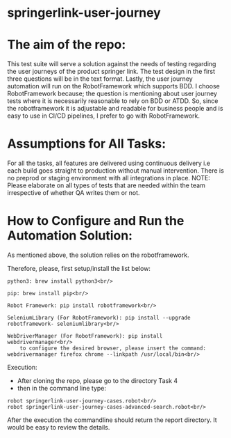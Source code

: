 # springerlink-user-journey

# The aim of the repo:
This test suite will serve a solution against the needs of testing regarding the user journeys of the product springer link. The test design in the first three questions will be in the text format. Lastly, the user journey automation will run on the RobotFramework which supports BDD. I choose RobotFramework because; the question is mentioning about user journey tests where it is necessarily reasonable to rely on BDD or ATDD. So, since the robotframework it is adjustable and readable for business people and is easy to use in CI/CD pipelines, I prefer to go with RobotFramework.

# Assumptions for All Tasks:
For all the tasks, all features are delivered using continuous delivery i.e each build goes straight to production without manual intervention. There is no preprod or staging environment with all integrations in place.
NOTE: Please elaborate on all types of tests that are needed within the team irrespective of whether QA writes them or not.


# How to Configure and Run the Automation Solution:

As mentioned above, the solution relies on the robotframework.<br/> 

Therefore, please, first setup/install the list below:<br/>

```
python3: brew install python3<br/>
```
```
pip: brew install pip<br/>
```
```
Robot Framework: pip install robotframework<br/>
```
```
SeleniumLibrary (For RobotFramework): pip install --upgrade robotframework- seleniumlibrary<br/>
```
```
WebDriverManager (For RobotFramework): pip install webdrivermanager<br/>
    to configure the desired browser, please insert the command: webdrivermanager firefox chrome --linkpath /usr/local/bin<br/>
```

Execution:<br/>
* After cloning the repo, please go to the directory Task 4<br/>
* then in the command line type:<br/>

```
robot springerlink-user-journey-cases.robot<br/>
robot springerlink-user-journey-cases-advanced-search.robot<br/>

```

After the execution the commandline should return the report directory. It would be easy to review the details.

